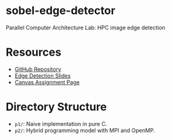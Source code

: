 # sobel-edge-detector
Parallel Computer Architecture Lab: HPC image edge detection

# Resources
- [GitHub Repository](https://github.com/benjamin051000/sobel-edge-detector)
- [Edge Detection Slides](http://www.hlam.ece.ufl.edu/A-EEL6763Spring2023/Labs/Lab4/SobelEdgeDetectorSlides.pdf)
- [Canvas Assignment Page](https://ufl.instructure.com/courses/470409/assignments/5591361)

# Directory Structure
- `p1/`: Naive implementation in pure C.
- `p2/`: Hybrid programming model with MPI and OpenMP. 

